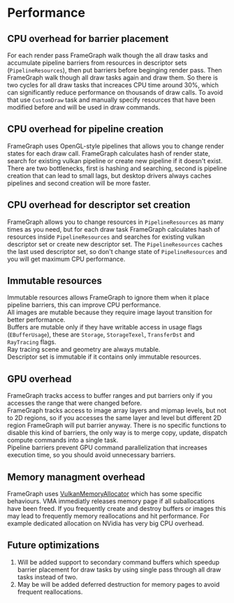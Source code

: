 # Performance

## CPU overhead for barrier placement
For each render pass FrameGraph walk though the all draw tasks and accumulate pipeline barriers from resources in descriptor sets (`PipelineResources`), then put barriers before beginging render pass. Then FrameGraph walk though all draw tasks again and draw them.
So there is two cycles for all draw tasks that increaces CPU time around 30%, which can significantly reduce performance on thousands of draw calls. To avoid that use `CustomDraw` task and manually specify resources that have been modified before and will be used in draw commands.

## CPU overhead for pipeline creation
FrameGraph uses OpenGL-style pipelines that allows you to change render states for each draw call. FrameGraph calculates hash of render state, search for existing vulkan pipeline or create new pipeline if it doesn't exist. There are two bottlenecks, first is hashing and searching, second is pipeline creation that can lead to small lags, but desktop drivers always caches pipelines and second creation will be more faster.

## CPU overhead for descriptor set creation
FrameGraph allows you to change resources in `PipelineResources` as many times as you need, but for each draw task FrameGraph calculates hash of resources inside `PipelineResources` and searches for existing vulkan descriptor set or create new descriptor set.
The `PipelineResources` caches the last used descriptor set, so don't change state of `PipelineResources` and you will get maximum CPU performance.

## Immutable resources
Immutable resources allows FrameGraph to ignore them when it place pipeline barriers, this can improve CPU performance.</br>
All images are mutable because they require image layout transition for better performance.</br>
Buffers are mutable only if they have writable access in usage flags (`EBufferUsage`), these are `Storage`, `StorageTexel`, `TransferDst` and `RayTracing` flags.</br>
Ray tracing scene and geometry are always mutable.</br>
Descriptor set is immutable if it contains only immutable resources.</br>

## GPU overhead
FrameGraph tracks access to buffer ranges and put barriers only if you accesses the range that were changed before.</br>
FrameGraph tracks access to image array layers and mipmap levels, but not to 2D regions, so if you accesses the same layer and level but different 2D region FrameGraph will put barrier anyway. There is no specific functions to disable this kind of barriers, the only way is to merge copy, update, dispatch compute commands into a single task.</br>
Pipeline barriers prevent GPU command parallelization that increases execution time, so you should avoid unnecessary barriers.

## Memory managment overhead
FrameGraph uses [VulkanMemoryAllocator](https://github.com/GPUOpen-LibrariesAndSDKs/VulkanMemoryAllocator) which has some specific behaviours. VMA immediatly releases memory page if all suballocations have been freed. If you frequently create and destroy buffers or images this may lead to frequently memory reallocations and hit performance. For example dedicated allocation on NVidia has very big CPU overhead.

## Future optimizations
1. Will be added support to secondary command buffers which speedup barrier placement for draw tasks by using single pass through all draw tasks instead of two.</br>
2. May be will be added deferred destruction for memory pages to avoid frequent reallocations.</br>
